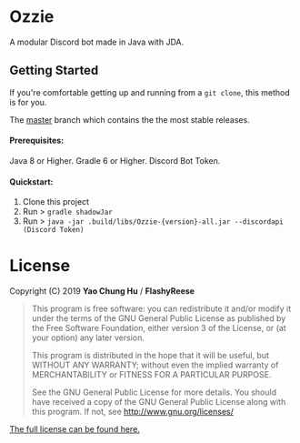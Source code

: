 # Ozzie
A modular Discord bot made in Java with JDA.
 
## Getting Started

If you're comfortable getting up and running from a `git clone`, this method is for you.

The [master](https://github.com/FlashyReese/Ozzie/) branch which contains the the most stable releases.

#### Prerequisites:
Java 8 or Higher.
Gradle 6 or Higher.
Discord Bot Token.

#### Quickstart:
1. Clone this project
2. Run > `gradle shadowJar`
4. Run > `java -jar .build/libs/Ozzie-{version}-all.jar --discordapi (Discord Token)`

# License

Copyright (C) 2019 **Yao Chung Hu** / **FlashyReese**

>This program is free software: you can redistribute it and/or modify it under the terms of the GNU General Public License
>as published by the Free Software Foundation, either version 3 of the License, or (at your option) any later version. 
>                                                   
>This program is distributed in the hope that it will be useful, but WITHOUT ANY WARRANTY; 
>without even the implied warranty of MERCHANTABILITY or FITNESS FOR A PARTICULAR PURPOSE. 
>                                                   
>See the GNU General Public License for more details. 
>You should have received a copy of the GNU General Public License along with this program. If not, see http://www.gnu.org/licenses/

[The full license can be found here.](https://github.com/FlashyReese/Ozzie/blob/master/LICENSE)